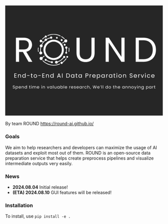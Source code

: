![alt text](<assets/logo & text white@2x.png>)

By team ROUND https://round-ai.github.io/

<h3>Goals</h3>

We aim to help researchers and developers can maximize the usage of AI datasets and exploit most out of them. ROUND is an open-source data preparation service that helps create preprocess pipelines and visualize intermediate outputs very easily.

<h3>News</h3>

- **2024.08.04** Initial release!
- **(ETA) 2024.08.10** GUI features will be released!

<h3>Installation</h3>

To install, use `pip install -e .`